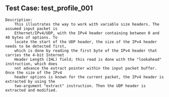 
Test Case: test_profile_001
---------------------------

    Description:
        This illustrates the way to work with variable size headers. The assumed input packet is
        Ethernet/IPv4/UDP, with the IPv4 header containing between 0 and 40 bytes of options. To
        locate the start of the UDP header, the size of the IPv4 header needs to be detected first,
        which is done by reading the first byte of the IPv4 header that carries the 4-bit Internet
        Header Length (IHL) field; this read is done with the "lookahead" instruction, which does
        not advance the extract pointer within the input packet buffer. Once the size of the IPv4
        header options is known for the current packet, the IPv4 header is extracted by using the
        two-argument "extract" instruction. Then the UDP header is extracted and modified.
